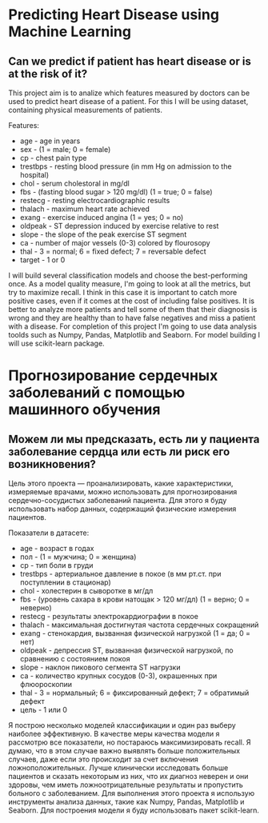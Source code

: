 # Predicting Heart Disease using Machine Learning

## Can we predict if patient has heart disease or is at the risk of it?

This project aim is to analize which features measured by doctors can be used to predict heart disease of a patient. For this I will be using dataset, containing physical measurements of patients. 

Features:
- age - age in years
- sex - (1 = male; 0 = female)
- cp - chest pain type
- trestbps - resting blood pressure (in mm Hg on admission to the hospital)
- chol - serum cholestoral in mg/dl
- fbs - (fasting blood sugar > 120 mg/dl) (1 = true; 0 = false)
- restecg - resting electrocardiographic results
- thalach - maximum heart rate achieved
- exang - exercise induced angina (1 = yes; 0 = no)
- oldpeak - ST depression induced by exercise relative to rest
- slope - the slope of the peak exercise ST segment
- ca - number of major vessels (0-3) colored by flourosopy
- thal - 3 = normal; 6 = fixed defect; 7 = reversable defect
- target - 1 or 0

I will build several classification models and choose the best-performing once. As a model quality measure, I'm going to look at all the metrics, but try to maximize recall. I think in this case it is important to catch more positive cases, even if it comes at the cost of including false positives. It is better to analyze more patients and tell some of them that their diagnosis is wrong and they are healthy than to have false negatives and miss a patient with a disease. 
For completion of this project I'm going to use data analysis toolds such as Numpy, Pandas, Matplotlib and Seaborn. For model building I will use scikit-learn package.

# Прогнозирование сердечных заболеваний с помощью машинного обучения

## Можем ли мы предсказать, есть ли у пациента заболевание сердца или есть ли риск его возникновения?

Цель этого проекта — проанализировать, какие характеристики, измеряемые врачами, можно использовать для прогнозирования сердечно-сосудистых заболеваний пациента. Для этого я буду использовать набор данных, содержащий физические измерения пациентов.

Показатели в датасете:
- age - возраст в годах
- пол - (1 = мужчина; 0 = женщина)
- cp - тип боли в груди
- trestbps - артериальное давление в покое (в мм рт.ст. при поступлении в стационар)
- chol - холестерин в сыворотке в мг/дл
- fbs - (уровень сахара в крови натощак > 120 мг/дл) (1 = верно; 0 = неверно)
- restecg - результаты электрокардиографии в покое
- thalach - максимальная достигнутая частота сердечных сокращений
- exang - стенокардия, вызванная физической нагрузкой (1 = да; 0 = нет)
- oldpeak - депрессия ST, вызванная физической нагрузкой, по сравнению с состоянием покоя
- slope - наклон пикового сегмента ST нагрузки
- ca - количество крупных сосудов (0-3), окрашенных при флюороскопии
- thal - 3 = нормальный; 6 = фиксированный дефект; 7 = обратимый дефект
- цель - 1 или 0

Я построю несколько моделей классификации и один раз выберу наиболее эффективную. В качестве меры качества модели я рассмотрю все показатели, но постараюсь максимизировать recall. Я думаю, что в этом случае важно выявлять больше положительных случаев, даже если это происходит за счет включения ложноположительных. Лучше клинически исследовать больше пациентов и сказать некоторым из них, что их диагноз неверен и они здоровы, чем иметь ложноотрицательные результаты и пропустить больного с заболеванием. 
Для выполнения этого проекта я использую инструменты анализа данных, такие как Numpy, Pandas, Matplotlib и Seaborn. Для построения модели я буду использовать пакет scikit-learn. 
